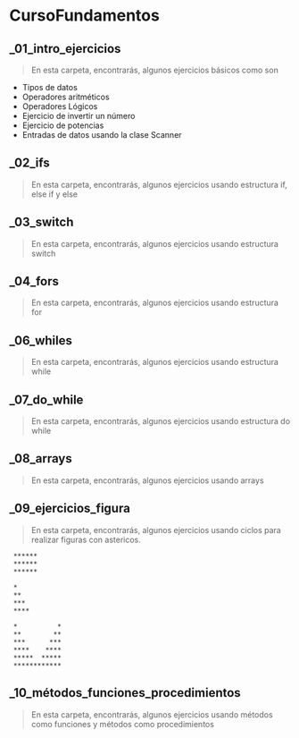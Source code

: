 # CursoFundamentos

## _01_intro_ejercicios

> En esta carpeta, encontrarás, algunos ejercicios básicos como son

* Tipos de datos
* Operadores aritméticos
* Operadores Lógicos
* Ejercicio de invertir un número
* Ejercicio de potencias
* Entradas de datos usando la clase Scanner

## _02_ifs

> En esta carpeta, encontrarás, algunos ejercicios usando estructura if, else if y else

## _03_switch

> En esta carpeta, encontrarás, algunos ejercicios usando estructura switch

## _04_fors

> En esta carpeta, encontrarás, algunos ejercicios usando estructura for

## _06_whiles

> En esta carpeta, encontrarás, algunos ejercicios usando estructura while

## _07_do_while

> En esta carpeta, encontrarás, algunos ejercicios usando estructura do while

## _08_arrays

> En esta carpeta, encontrarás, algunos ejercicios usando arrays

## _09_ejercicios_figura

> En esta carpeta, encontrarás, algunos ejercicios usando ciclos para realizar figuras con astericos.

```
 ******
 ******
 ******
```

```
 *
 **
 ***
 ****
```

```
 *          *
 **        **
 ***      ***
 ****    **** 
 *****  *****
 ************
```

## _10_métodos_funciones_procedimientos
> En esta carpeta, encontrarás, algunos ejercicios usando métodos como funciones y métodos como procedimientos
 
